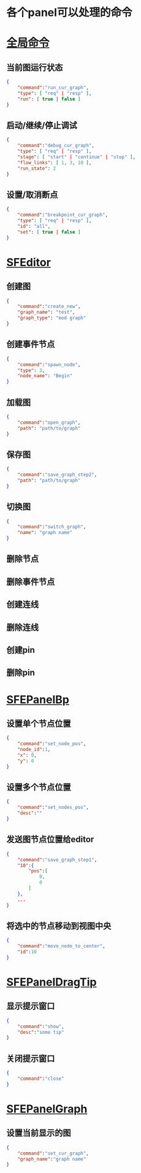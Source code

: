 # 各个panel可以处理的命令

# [全局命令](#全局命令)
## 当前图运行状态
```json
{
    "command":"run_cur_graph",
    "type": [ "req" | "resp" ],
    "run": [ true | false ]
}
```
## 启动/继续/停止调试
```json
{
    "command":"debug_cur_graph",
    "type": [ "req" | "resp" ],
    "stage": [ "start" | "continue" | "stop" ],
    "flow_links": [ 1, 3, 10 ],
    "run_state": 2
}
```

## 设置/取消断点
```json
{
    "command":"breakpoint_cur_graph",
    "type": [ "req" | "resp" ],
    "id": "all",
    "set": [ true | false ]
}
```

# [SFEditor](#SFEditor)
## 创建图
```json
{
    "command":"create_new",
    "graph_name": "test",
    "graph_type": "mod graph"
}
```
## 创建事件节点
```json
{
    "command":"spawn_node",
    "type": 3,
    "node_name": "Begin"
}
```
## 加载图
```json
{
    "command":"open_graph",
    "path": "path/to/graph"
}
```
## 保存图
```json
{
    "command":"save_graph_step2",
    "path": "path/to/graph"
}
```
## 切换图
```json
{
    "command":"switch_graph",
    "name": "graph name"
}
```
## 删除节点
## 删除事件节点
## 创建连线
## 删除连线
## 创建pin
## 删除pin

# [SFEPanelBp](#SFEPanelBp)
## 设置单个节点位置
```json
{
    "command":"set_node_pos",
    "node_id":1,
    "x": 0,
    "y": 0
}
```
## 设置多个节点位置
```json
{
    "command":"set_nodes_pos",
    "desc":""
}
```
## 发送图节点位置给editor
```json
{
    "command":"save_graph_step1",
    "10":{
        "pos":[
            0,
            0
        ]
    },
    ...
}
```
## 将选中的节点移动到视图中央
```json
{
    "command":"move_node_to_center",
    "id":10
}
```

# [SFEPanelDragTip](#SFEPanelDragTip)
## 显示提示窗口
```json
{
    "command":"show",
    "desc":"some tip"
}
```
## 关闭提示窗口
```json
{
    "command":"close"
}
```

# [SFEPanelGraph](#SFEPanelGraph)
## 设置当前显示的图
```json
{
    "command":"set_cur_graph",
    "graph_name":"graph name"
}
```